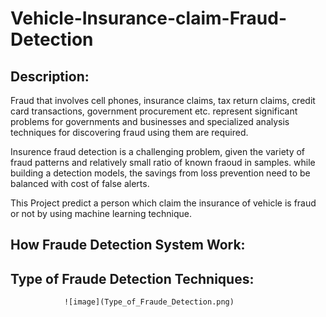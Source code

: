 # Vehicle-Insurance-claim-Fraud-Detection
## Description:
Fraud that involves cell phones, insurance claims, tax return claims, credit card transactions, government procurement etc. represent significant problems for governments and businesses and specialized analysis techniques for discovering fraud using them are required.

Insurence fraud detection is a challenging problem, given the variety of fraud patterns and relatively small ratio of known fraoud in samples. while building a detection models, the savings from loss prevention need to be balanced with cost of false alerts.

This Project predict a person which claim the insurance of vehicle is fraud or not by using machine learning technique. 

## How Fraude Detection System Work:
                           
## Type of Fraude Detection Techniques:

                ![image](Type_of_Fraude_Detection.png)


